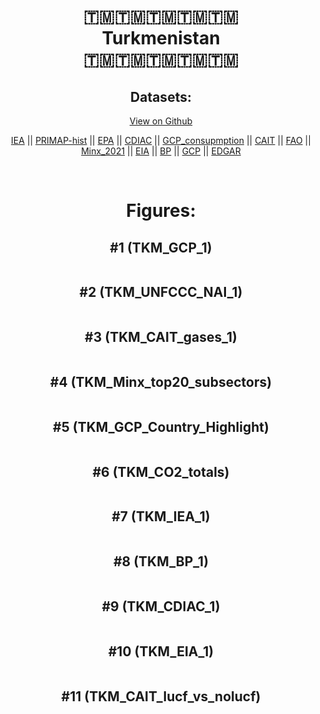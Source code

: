 
<center>
<h1 align="center">
🇹🇲🇹🇲🇹🇲🇹🇲🇹🇲
<br>
Turkmenistan
<br>
🇹🇲🇹🇲🇹🇲🇹🇲🇹🇲
</h1>
<h2>Datasets:</h2>
<p><a href="https://github.com/dquintani/GreenhouseData/tree/master/country_data/TKM_Turkmenistan/data">View on Github</a>
<br></p><p><a href="data/TKM_IEA.csv">IEA</a> || <a href="data/TKM_PRIMAP-hist.csv">PRIMAP-hist</a> || <a href="data/TKM_EPA.csv">EPA</a> || <a href="data/TKM_CDIAC.csv">CDIAC</a> || <a href="data/TKM_GCP_consupmption.csv">GCP_consupmption</a> || <a href="data/TKM_CAIT.csv">CAIT</a> || <a href="data/TKM_FAO.csv">FAO</a> || <a href="data/TKM_Minx_2021.csv">Minx_2021</a> || <a href="data/TKM_EIA.csv">EIA</a> || <a href="data/TKM_BP.csv">BP</a> || <a href="data/TKM_GCP.csv">GCP</a> || <a href="data/TKM_EDGAR.csv">EDGAR</a></p><p><br></p>
<h1>Figures:</h1><h2>#1 (TKM_GCP_1)</h2>
<p><img alt="" src="figures/TKM_GCP_1.png" /></p><h2>#2 (TKM_UNFCCC_NAI_1)</h2>
<p><img alt="" src="figures/TKM_UNFCCC_NAI_1.png" /></p><h2>#3 (TKM_CAIT_gases_1)</h2>
<p><img alt="" src="figures/TKM_CAIT_gases_1.png" /></p><h2>#4 (TKM_Minx_top20_subsectors)</h2>
<p><img alt="" src="figures/TKM_Minx_top20_subsectors.png" /></p><h2>#5 (TKM_GCP_Country_Highlight)</h2>
<p><img alt="" src="figures/TKM_GCP_Country_Highlight.png" /></p><h2>#6 (TKM_CO2_totals)</h2>
<p><img alt="" src="figures/TKM_CO2_totals.png" /></p><h2>#7 (TKM_IEA_1)</h2>
<p><img alt="" src="figures/TKM_IEA_1.png" /></p><h2>#8 (TKM_BP_1)</h2>
<p><img alt="" src="figures/TKM_BP_1.png" /></p><h2>#9 (TKM_CDIAC_1)</h2>
<p><img alt="" src="figures/TKM_CDIAC_1.png" /></p><h2>#10 (TKM_EIA_1)</h2>
<p><img alt="" src="figures/TKM_EIA_1.png" /></p><h2>#11 (TKM_CAIT_lucf_vs_nolucf)</h2>
<p><img alt="" src="figures/TKM_CAIT_lucf_vs_nolucf.png" /></p>